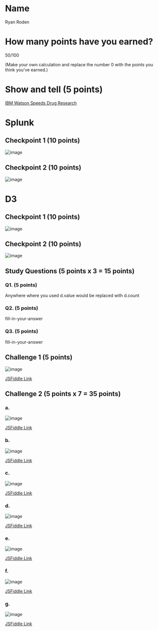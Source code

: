 # Name

Ryan Roden

# How many points have you earned?

50/100

(Make your own calculation and replace the number 0 with the points you think you've earned.)

# Show and tell (5 points)

[IBM Watson Speeds Drug Research](http://www.informationweek.com/big-data/big-data-analytics/ibm-watson-speeds-drug-research/d/d-id/1306783?)

# Splunk

## Checkpoint 1 (10 points)

![image](http://i.imgur.com/z249BYp.png)

## Checkpoint 2 (10 points)

![image](http://i.imgur.com/sh8m5TO.png)

# D3

## Checkpoint 1 (10 points)

![image](http://i.imgur.com/dUyG3Qy.png)

## Checkpoint 2 (10 points)

![image](http://i.imgur.com/5MFEvEb.png)

## Study Questions (5 points x 3 = 15 points)

### Q1. (5 points)

Anywhere where you used d.value would be replaced with d.count

### Q2. (5 points)

fill-in-your-answer

### Q3. (5 points)

fill-in-your-answer


## Challenge 1 (5 points)

![image](image.png?raw=true)

[JSFiddle Link](http://jsfiddle.net/replace-this-path)

## Challenge 2 (5 points x 7 = 35 points)

### a. 

![image](image.png?raw=true)

[JSFiddle Link](http://jsfiddle.net/replace-this-path)

### b.

![image](image.png?raw=true)

[JSFiddle Link](http://jsfiddle.net/replace-this-path)

### c.

![image](image.png?raw=true)

[JSFiddle Link](http://jsfiddle.net/replace-this-path)

### d.

![image](image.png?raw=true)

[JSFiddle Link](http://jsfiddle.net/replace-this-path)

### e.

![image](image.png?raw=true)

[JSFiddle Link](http://jsfiddle.net/replace-this-path)

### f.

![image](image.png?raw=true)

[JSFiddle Link](http://jsfiddle.net/replace-this-path)


### g.

![image](image.png?raw=true)

[JSFiddle Link](http://jsfiddle.net/replace-this-path)
